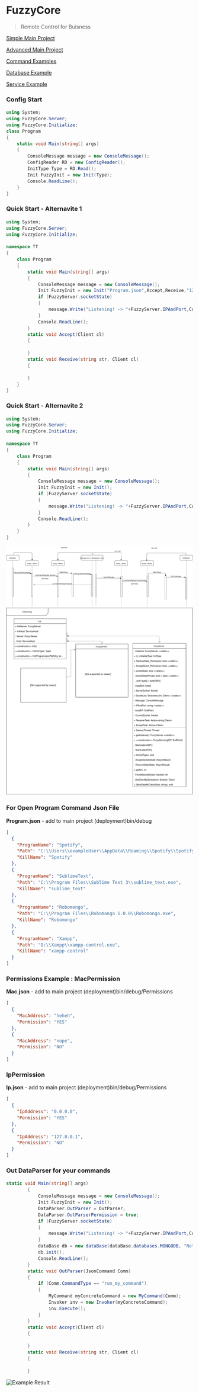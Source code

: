 # FuzzyCore
>Remote Control for Buisness


[Simple Main Project](https://github.com/muhammedikinci/FuzzyCore/wiki/Main-Project-Simple)

[Advanced Main Project](https://github.com/muhammedikinci/FuzzyCore/wiki/Main-Project-Advanced)

[Command Examples](https://github.com/muhammedikinci/FuzzyCore/wiki/Command-Examples)

[Database Example](https://github.com/muhammedikinci/FuzzyCore/wiki/Database-Example)

[Service Example](https://github.com/muhammedikinci/FuzzyCore/wiki/Service-Examples)

### Config Start
```c#
using System;
using FuzzyCore.Server;
using FuzzyCore.Initialize;
class Program
{
    static void Main(string[] args)
    {
        ConsoleMessage message = new ConsoleMessage();
        ConfigReader RD = new ConfigReader();
        InitType Type = RD.Read();
        Init FuzzyInit = new Init(Type);
        Console.ReadLine();
    }
}
```

### Quick Start - Alternavite 1
```c#
using System;
using FuzzyCore.Server;
using FuzzyCore.Initialize;

namespace TT
{
    class Program
    {
        static void Main(string[] args)
        {
            ConsoleMessage message = new ConsoleMessage();
            Init FuzzyInit = new Init("Program.json",Accept,Receive,"127.0.0.1","111");
            if (FuzzyServer.socketState)
            {
                message.Write("Listening! -> "+FuzzyServer.IPAndPort,ConsoleMessage.MessageType.BACKPROCESS);
            }
            Console.ReadLine();
        }
        static void Accept(Client cl)
        {

        }
        static void Receive(string str, Client cl)
        {

        }
    }
}
```

### Quick Start - Alternavite 2
```c#
using System;
using FuzzyCore.Server;
using FuzzyCore.Initialize;

namespace TT
{
    class Program
    {
        static void Main(string[] args)
        {
            ConsoleMessage message = new ConsoleMessage();
            Init FuzzyInit = new Init();
            if (FuzzyServer.socketState)
            {
                message.Write("Listening! -> "+FuzzyServer.IPAndPort,ConsoleMessage.MessageType.BACKPROCESS);
            }
            Console.ReadLine();
        }
    }
}
```

<img src="https://github.com/muhammedikinci/FuzzyCore/blob/master/UML/Employee-Manager.svg">
<img src="https://github.com/muhammedikinci/FuzzyCore/blob/master/UML/initializing-uml-fuzzy.svg">


<h3>For Open Program Command Json File</h3>

<b>Program.json</b> <span> - add to main project (deployment)bin/debug</span>
```json
﻿[
  {
    "ProgramName": "Spotify",
    "Path": "C:\\Users\\exampleUser\\AppData\\Roaming\\Spotify\\Spotify.exe",
    "KillName": "Spotify"
  },
  {
    "ProgramName": "SublimeText",
    "Path": "C:\\Program Files\\Sublime Text 3\\sublime_text.exe",
    "KillName": "sublime_text"
  },
  {
    "ProgramName": "Robomongo",
    "Path": "C:\\Program Files\\Robomongo 1.0.0\\Robomongo.exe",
    "KillName": "Robomongo"
  },
  {
    "ProgramName": "Xampp",
    "Path": "D:\\Xampp\\xampp-control.exe",
    "KillName": "xampp-control"
  }
]
```
<h3>Permissions Example : MacPermission</h3>

<b>Mac.json</b> <span> - add to main project (deployment)bin/debug/Permissions</span>
```json
[
  {
    "MacAddress": "heheh",
    "Permission": "YES"
  },
  {
    "MacAddress": "nope",
    "Permission": "NO"
  }
]
```
<h3>IpPermission</h3>

<b>Ip.json</b> <span> - add to main project (deployment)bin/debug/Permissions</span>
```json
[
  {
    "IpAddress": "0.0.0.0",
    "Permission": "YES"
  },
  {
    "IpAddress": "127.0.0.1",
    "Permission": "NO"
  }
]
```

### Out DataParser for your commands
```c#
static void Main(string[] args)
        {
            ConsoleMessage message = new ConsoleMessage();
            Init FuzzyInit = new Init();
            DataParser.OutParser = OutParser;
            DataParser.OutParserPermission = true;
            if (FuzzyServer.socketState)
            {
                message.Write("Listening! -> "+FuzzyServer.IPAndPort,ConsoleMessage.MessageType.BACKPROCESS);
            }
            dataBase db = new dataBase(dataBase.databases.MONGODB, "NetworkApp");
            db.init();
            Console.ReadLine();
        }
        static void OutParser(JsonCommand Comm)
        {
            if (Comm.CommandType == "run_my_command")
            {
                MyCommand myConcreteCommand = new MyCommand(Comm);
                Invoker ınv = new Invoker(myConcreteCommand);
                ınv.Execute();
            }
        }
        static void Accept(Client cl)
        {

        }
        static void Receive(string str, Client cl)
        {

        }
```
![Example Result](https://image.prntscr.com/image/Vu4EWxinQSSSHRDndG46mA.png)
